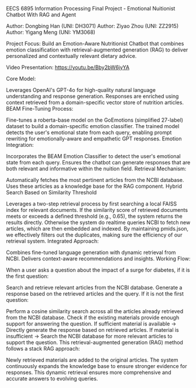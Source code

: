 EECS 6895 Information Processing Final Project - Emotional Nuitionist Chatbot With RAG and Agent

Author: Dongbing Han (UNI: DH3071)
Author: Ziyao Zhou (UNI: ZZ2915)
Author: Yigang Meng (UNI: YM3068)

Project Focus:
Build an Emotion-Aware Nutritionist Chatbot that combines emotion classification with retrieval-augmented generation (RAG) to deliver personalized and contextually relevant dietary advice.

Video Presentation: https://youtu.be/Bby2bW6jyYA

Core Model:

Leverages OpenAI's GPT-4o for high-quality natural language understanding
and response generation.
Responses are enriched using context retrieved from a domain-specific vector store of nutrition articles.
BEAM Fine-Tuning Process:

Fine-tunes a roberta-base model on the GoEmotions (simplified 27-label) dataset to build a domain-specific emotion classifier.
The trained model detects the user's emotional state from each query, enabling prompt rewriting for emotionally-aware and empathetic GPT responses.
Emotion Integration:

Incorporates the BEAM Emotion Classifier to detect the user's emotional state from each query.
Ensures the chatbot can generate responses that are both relevant and informative within the nuition field.
Retrieval Mechanism:

Automatically fetches the most pertinent articles from the NCBI database.
Uses these articles as a knowledge base for the RAG component.
Hybrid Search Based on Similarity Threshold

Leverages a two-step retrieval process by first searching a local FAISS index for relevant documents.
If the similarity score of retrieved documents meets or exceeds a defined threshold (e.g., 0.65), the system returns the results directly. Otherwise the system do realtime queries NCBI to fetch new articles, which are then embedded and indexed.
By maintaining pmids.json, we effectively filters out the duplicates, making sure the efficiency of our retrieval system.
Integrated Approach:

Combines fine-tuned language generation with dynamic retrieval from NCBI.
Delivers context-aware recommendations and insights.
Working Flow:

When a user asks a question about the impact of a surge for diabetes, if it is the first question:

Search and retrieve relevant articles from the NCBI database.
Generate a response based on the retrieved articles and the query.
If it is not the first question:

Perform a cosine similarity search across all the articles already retrieved from the NCBI database.
Check if the existing materials provide enough support for answering the question.
If sufficient material is available → Directly generate the response based on retrieved articles.
If material is insufficient → Search the NCBI database for more relevant articles to support the question.
This retrieval-augmented generation (RAG) method follows a stack RAG approach:

Newly retrieved materials are added to the original articles.
The system continuously expands the knowledge base to ensure stronger evidence for responses.
This dynamic retrieval ensures more comprehensive and accurate answers to evolving queries.
